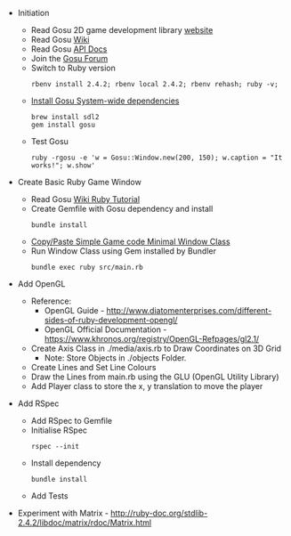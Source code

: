 * Initiation
  * Read Gosu 2D game development library [website](https://www.libgosu.org/)
  * Read Gosu [Wiki](https://github.com/gosu/gosu/wiki)
  * Read Gosu [API Docs](http://www.rubydoc.info/github/gosu/gosu)
  * Join the [Gosu Forum](https://www.libgosu.org/cgi-bin/mwf/forum_show.pl)
  * Switch to Ruby version
    ```
    rbenv install 2.4.2; rbenv local 2.4.2; rbenv rehash; ruby -v;
    ```
  * [Install Gosu System-wide dependencies](https://github.com/gosu/gosu/wiki/Getting-Started-on-OS-X)
    ```
    brew install sdl2
    gem install gosu
    ```
  * Test Gosu
    ```
    ruby -rgosu -e 'w = Gosu::Window.new(200, 150); w.caption = "It works!"; w.show'
    ```

* Create Basic Ruby Game Window
  * Read Gosu [Wiki Ruby Tutorial](https://github.com/gosu/gosu/wiki/Ruby-Tutorial)
  * Create Gemfile with Gosu dependency and install
    ```
    bundle install
    ```
  * [Copy/Paste Simple Game code Minimal Window Class](https://github.com/gosu/gosu/wiki/Ruby-Tutorial#writing-a-simple-game)
  * Run Window Class using Gem installed by Bundler
    ```
    bundle exec ruby src/main.rb
    ```

* Add OpenGL
  * Reference: 
    * OpenGL Guide - http://www.diatomenterprises.com/different-sides-of-ruby-development-opengl/
    * OpenGL Official Documentation - https://www.khronos.org/registry/OpenGL-Refpages/gl2.1/
  * Create Axis Class in ./media/axis.rb to Draw Coordinates on 3D Grid
    * Note: Store Objects in ./objects Folder.
  * Create Lines and Set Line Colours
  * Draw the Lines from main.rb using the GLU (OpenGL Utility Library)
  * Add Player class to store the x, y translation to move the player

* Add RSpec
  * Add RSpec to Gemfile
  * Initialise RSpec 
    ```
    rspec --init
    ```
  * Install dependency
    ```
    bundle install
    ```
  * Add Tests

* Experiment with Matrix - http://ruby-doc.org/stdlib-2.4.2/libdoc/matrix/rdoc/Matrix.html
